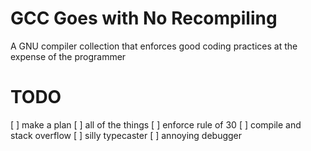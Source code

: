 # GCC Goes with No Recompiling
A GNU compiler collection that enforces good coding practices at the expense of 
the programmer

# TODO
[ ] make a plan
[ ] all of the things
[ ] enforce rule of 30
[ ] compile and stack overflow
[ ] silly typecaster
[ ] annoying debugger
